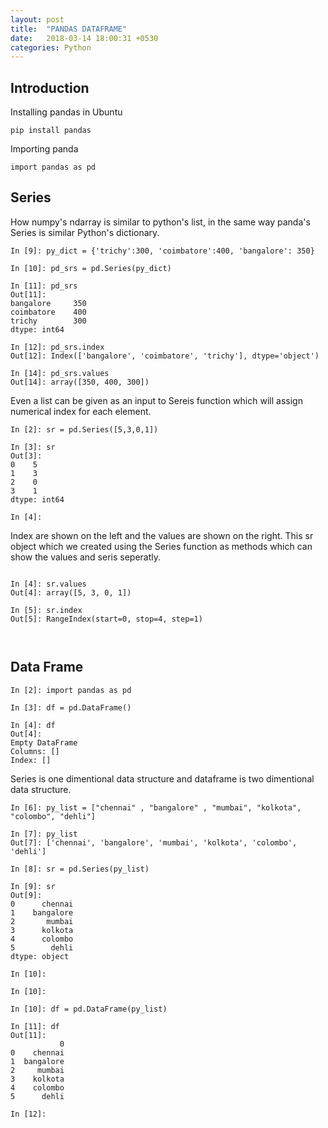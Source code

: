 ```yaml
---
layout: post
title:  "PANDAS DATAFRAME"
date:   2018-03-14 18:00:31 +0530
categories: Python
---
```



## Introduction 

Installing pandas in Ubuntu
```
pip install pandas
```

Importing panda

```
import pandas as pd
```

## Series

How numpy's ndarray is similar to python's list, in the same way panda's Series is similar Python's dictionary.
```
In [9]: py_dict = {'trichy':300, 'coimbatore':400, 'bangalore': 350}

In [10]: pd_srs = pd.Series(py_dict)

In [11]: pd_srs
Out[11]: 
bangalore     350
coimbatore    400
trichy        300
dtype: int64

In [12]: pd_srs.index
Out[12]: Index(['bangalore', 'coimbatore', 'trichy'], dtype='object')

In [14]: pd_srs.values
Out[14]: array([350, 400, 300])

```
Even a list can be given as an input to Sereis function which will assign numerical index for each element.

```
In [2]: sr = pd.Series([5,3,0,1])

In [3]: sr
Out[3]: 
0    5
1    3
2    0
3    1
dtype: int64

In [4]: 

```
Index are shown on the left and the values are shown on the right. This sr object which we created 
using the Series function as methods which can show the values and seris seperatly.

```

In [4]: sr.values
Out[4]: array([5, 3, 0, 1])

In [5]: sr.index
Out[5]: RangeIndex(start=0, stop=4, step=1)



```


## Data Frame


```
In [2]: import pandas as pd

In [3]: df = pd.DataFrame()

In [4]: df
Out[4]: 
Empty DataFrame
Columns: []
Index: []

```

Series is one dimentional data structure and dataframe is two dimentional data structure.

```
In [6]: py_list = ["chennai" , "bangalore" , "mumbai", "kolkota", "colombo", "dehli"]

In [7]: py_list
Out[7]: ['chennai', 'bangalore', 'mumbai', 'kolkota', 'colombo', 'dehli']

In [8]: sr = pd.Series(py_list)

In [9]: sr
Out[9]: 
0      chennai
1    bangalore
2       mumbai
3      kolkota
4      colombo
5        dehli
dtype: object

In [10]: 

In [10]: 

In [10]: df = pd.DataFrame(py_list)

In [11]: df
Out[11]: 
           0
0    chennai
1  bangalore
2     mumbai
3    kolkota
4    colombo
5      dehli

In [12]: 

```

